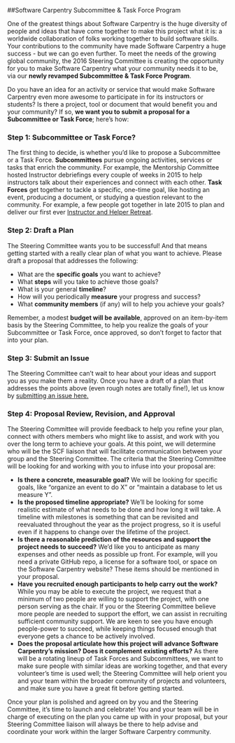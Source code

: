 ##Software Carpentry Subcommittee & Task Force Program

One of the greatest things about Software Carpentry is the huge diversity of people and ideas that have come together to make this project what it is: a worldwide collaboration of folks working together to build software skills. Your contributions to the community have made Software Carpentry a huge success - but we can go even further. To meet the needs of the growing global community, the 2016 Steering Committee is creating the opportunity for you to make Software Carpentry what your community needs it to be, via our **newly revamped Subcommittee & Task Force Program**.

Do you have an idea for an activity or service that would make Software Carpentry even more awesome to participate in for its instructors or students? Is there a project, tool or document that would benefit you and your community? If so, **we want you to submit a proposal for a Subcommittee or Task Force**; here’s how:

### Step 1: Subcommittee or Task Force?
The first thing to decide, is whether you’d like to propose a Subcommittee or a Task Force.
**Subcommittees** pursue ongoing activities, services or tasks that enrich the community. For example, the Mentorship Committee hosted Instructor debriefings every couple of weeks in 2015 to help instructors talk about their experiences and connect with each other.
**Task Forces** get together to tackle a specific, one-time goal, like hosting an event, producing a document, or studying a question relevant to the community. For example, a few people got together in late 2015 to plan and deliver our first ever [Instructor and Helper Retreat](http://swcarpentry.github.io/instructor-retreat-2015/).

### Step 2: Draft a Plan
The Steering Committee wants you to be successful! And that means getting started with a really clear plan of what you want to achieve. Please draft a proposal that addresses the following:

 - What are the **specific goals** you want to achieve?
 - What **steps** will you take to achieve those goals?
 - What is your general **timeline**? 
 - How will you periodically **measure** your progress and success?
 - What **community members** (if any) will to help you achieve your goals?

Remember, a modest **budget will be available**, approved on an item-by-item basis by the Steering Committee, to help you realize the goals of your Subcommittee or Task Force, once approved, so don’t forget to factor that into your plan.

### Step 3: Submit an Issue
The Steering Committee can’t wait to hear about your ideas and support you as you make them a reality. Once you have a draft of a plan that addresses the points above (even rough notes are totally fine!), let us know by [submitting an issue here.](https://github.com/swcarpentry/board/issues)

### Step 4: Proposal Review, Revision, and Approval
The Steering Committee will provide feedback to help you refine your plan, connect with others members who might like to assist, and work with you over the long term to achieve your goals. At this point, we will determine who will be the SCF liaison that will facilitate communication between your group and the Steering Committee. The criteria that the Steering Committee will be looking for and working with you to infuse into your proposal are:

 - **Is there a concrete, measurable goal?**  We will be looking for specific goals, like “organize an event to do X” or “maintain a database to let us measure Y”. 
 - **Is the proposed timeline appropriate?** We’ll be looking for some realistic estimate of what needs to be done and how long it will take. A timeline with milestones is something that can be revisited and reevaluated throughout the year as the project progress, so it is useful even if it happens to change over the lifetime of the project.
 - **Is there a reasonable prediction of the resources and support the project needs to succeed?** We’d like you to anticipate as many expenses and other needs as possible up front. For example, will you need a private GitHub repo, a license for a software tool, or space on the Software Carpentry website? These items should be mentioned in your proposal. 
 - **Have you recruited enough participants to help carry out the work?**  While you may be able to execute the project, we request that a minimum of two people are willing to support the project, with one person serving as the chair. If you or the Steering Committee believe more people are needed to support the effort, we can assist in recruiting sufficient community support.  We are keen to see you have enough people-power to succeed, while keeping things focused enough that everyone gets a chance to be actively involved.
 - **Does the proposal articulate how this project will advance Software Carpentry’s mission? Does it complement existing efforts?** As there will be a rotating lineup of Task Forces and Subcommittees, we want to make sure people with similar ideas are working together, and that every volunteer’s time is used well; the Steering Committee will help orient you and your team within the broader community of projects and volunteers, and make sure you have a great fit before getting started. 

Once your plan is polished and agreed on by you and the Steering Committee, it’s time to launch and celebrate! You and your team will be in charge of executing on the plan you came up with in your proposal, but your Steering Committee liaison will always be there to help advise and coordinate your work within the larger Software Carpentry community.
